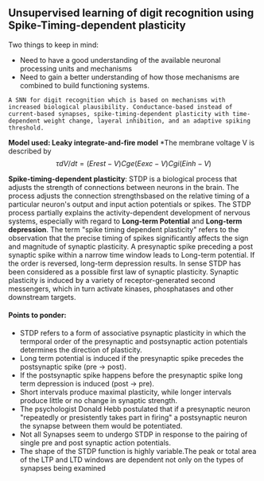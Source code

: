 ## Unsupervised learning of digit recognition using Spike-Timing-dependent plasticity
 
Two things to keep in mind:
* Need to have a good understanding of the available neuronal processing units and mechanisms
* Need to gain a better understanding of how those mechanisms are combined to build functioning systems.

`A SNN for digit recognition which is based on mechanisms with increased biological plausibility. Conductance-based instead of current-based synapses, spike-timing-dependent plasticity with time-dependent weight change, layeral inhibition, and an adaptive spiking threshold.`

**Model used: Leaky integrate-and-fire model**
*The membrane voltage V is described by
$$τdV/dt=(Erest−V)Cge(Eexc−V)Cgi(Einh−V)$$

**Spike-timing-dependent plasticity**:
STDP is a biological process that adjusts the strength of connections between neurons in the brain. The process adjusts the connection strengthsbased on the relative timing of a particular neuron's output and input action potentials or spikes.
The STDP process partially explains the activity-dependent development of nervous systems, especially with regard to **Long-term Potential** and **Long-term depression**.
The term "spike timing dependent plasticity" refers to the observation that the precise timing of spikes significantly affects the sign and magnitude of synaptic plasticity.
A presynaptic spike preceding a post synaptic spike within a narrow time window leads to Long-term potential. If the order is reversed, long-term depression results.
In sense STDP has been considered as a possible first law of synaptic plasticity.
Synaptic plasticity is induced by a variety of receptor-generated second messengers, which in turn activate kinases, phosphatases and other downstream targets.

#### Points to ponder:
* STDP refers to a form of associative psynaptic plasticity in which the termporal order of the presynaptic and postsynaptic action potentials determines the direction of plasticity.
* Long term potential is induced if the presynaptic spike precedes the postsynaptic spike (pre -> post).
* If the postsynaptic spike happens before the presynaptic spike long term depression is induced (post -> pre).
* Short intervals produce maximal plasticity, while longer intervals produce little or no change in synaptic strength.
* The psychologist Donald Hebb postulated that if a presynaptic neuron "repeatedly or presistently takes part in firing" a postsynaptic  neuron the synapse between them would be potentiated.
* Not all Synapses seem to undergo STDP in response to the pairing of single pre and post synaptic action potentials.
* The shape of the STDP function is highly variable.The peak or total area of the LTP and LTD windows are dependent not only on the types of synapses being examined